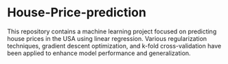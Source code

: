 # House-Price-prediction
This repository contains a machine learning project focused on predicting house prices in the USA using linear regression. Various regularization techniques, gradient descent optimization, and k-fold cross-validation have been applied to enhance model performance and generalization.
